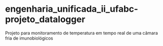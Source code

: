 # engenharia_unificada_ii_ufabc-projeto_datalogger
Projeto para monitoramento de temperatura em tempo real de uma câmara fria de imunobiológicos
